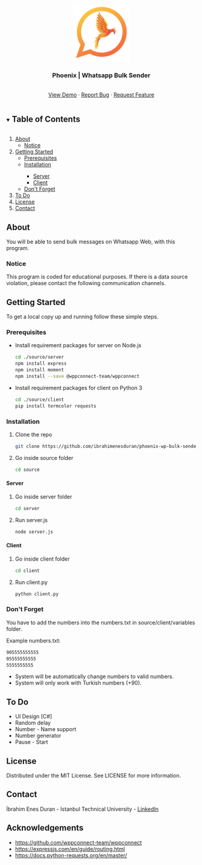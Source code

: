 <br />
<p align="center">
  <a href="https://github.com/ibrahimenesduran/phoenix-wp-bulk-sender">
    <img src="images/logo.png" alt="Logo" width="150">
  </a>

  <h3 align="center">Phoenix | Whatsapp Bulk Sender</h3>

  <p align="center">
  <br />
    <a href="https://github.com/ibrahimenesduran/phoenix-wp-bulk-sender">View Demo</a>
    ·
    <a href="https://github.com/ibrahimenesduran/phoenix-wp-bulk-sender/issues">Report Bug</a>
    ·
    <a href="https://github.com/ibrahimenesduran/phoenix-wp-bulk-sender/issues">Request Feature</a>
  </p>
</p>

<details open="open">
  <summary><h2 style="display: inline-block">Table of Contents</h2></summary>
  <ol>
    <li>
      <a href="#about">About</a>
      <ul>
        <li><a href="#notice">Notice</a></li>
      </ul>
    </li>
    <li>
      <a href="#getting-started">Getting Started</a>
      <ul>
        <li><a href="#prerequisites">Prerequisites</a></li>
        <li><a href="#installation">Installation</a></li>
        <ul>
            <li><a href="#server">Server</a></li>
            <li><a href="#client">Client</a></li>
        </ul>
        <li><a href="#dont-forget">Don't Forget</a></li>
      </ul>
    </li>
    <li><a href="#to-do">To Do</a></li>
    <li><a href="#license">License</a></li>
    <li><a href="#contact">Contact</a></li>
  </ol>
</details>


## About

You will be able to send bulk messages on Whatsapp Web, with this program.

### Notice

This program is coded for educational purposes. If there is a data source violation, please contact the following communication channels.

## Getting Started

To get a local copy up and running follow these simple steps.

### Prerequisites

* Install requirement packages for server on Node.js
  ```sh
  cd ./source/server
  npm install express
  npm install moment
  npm install --save @wppconnect-team/wppconnect
  ```

* Install requirement packages for client on Python 3
  ```sh
  cd ./source/client
  pip install termcolor requests
  ```
### Installation

1. Clone the repo
   ```sh
   git clone https://github.com/ibrahimenesduran/phoenix-wp-bulk-sender.git
   ```

2. Go inside source folder
   ```sh
   cd source
   ```
#### Server
1. Go inside server folder
   ```sh
   cd server
   ```

2. Run server.js
   ```sh
   node server.js
   ```
#### Client
1. Go inside client folder
   ```sh
   cd client
   ```

2. Run client.py
   ```sh
   python client.py
   ```

### Don't Forget

You have to add the numbers into the numbers.txt in source/client/variables folder.

Example numbers.txt:
```sh
905555555555
05555555555
5555555555
```

* System will be automatically change numbers to valid numbers.
* System will only work with Turkish numbers (+90). 

## To Do

* UI Design [C#]
* Random delay
* Number - Name support
* Number generator
* Pause - Start


## License

Distributed under the MIT License. See LICENSE for more information.

## Contact

İbrahim Enes Duran - Istanbul Technical University - [LinkedIn](https://linkedin.com/in/ibrahimenesduran)

## Acknowledgements

* https://github.com/wppconnect-team/wppconnect
* https://expressjs.com/en/guide/routing.html
* https://docs.python-requests.org/en/master/